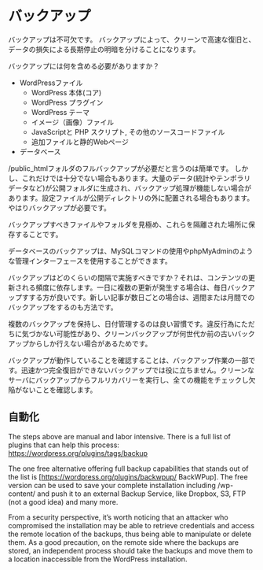 # バックアップ

バックアップは不可欠です。
バックアップによって、クリーンで高速な復旧と、データの損失による長期停止の明暗を分けることになります。

バックアップには何を含める必要がありますか？

* WordPressファイル
  * WordPress 本体(コア)
  * WordPress プラグイン
  * WordPress テーマ
  * イメージ（画像）ファイル
  * JavaScriptと PHP スクリプト, その他のソースコードファイル
  * 追加ファイルと静的Webページ
* データベース

/public_htmlフォルダのフルバックアップが必要だと言うのは簡単です。
しかし、これだけでは十分でない場合もあります。大量のデータ(統計やテンポラリデータなど)が公開フォルダに生成され、バックアップ処理が機能しない場合があります。設定ファイルが公開ディレクトリの外に配置される場合もあります。やはりバックアップが必要です。

バックアップすべきファイルやフォルダを見極め、これらを隔離された場所に保存することです。

データベースのバックアップは、MySQLコマンドの使用やphpMyAdminのような管理インターフェースを使用することができます。

バックアップはどのくらいの間隔で実施すべきですか？それは、コンテンツの更新される頻度に依存します。一日に複数の更新が発生する場合は、毎日バックアップすする方が良いです。新しい記事が数日ごとの場合は、週間または月間でのバックアップをするのも方法です。

複数のバックアップを保持し、日付管理するのは良い習慣です。違反行為にただちに気づかない可能性があり、クリーンバックアップが何世代か前の古いバックアップからしか行えない場合があるためです。

バックアップが動作していることを確認することは、バックアップ作業の一部です。迅速かつ完全復旧ができないバックアップでは役に立ちません。クリーンなサーバにバックアップからフルリカバリーを実行し、全ての機能をチェックし欠陥がないことを確認します。

## 自動化

The steps above are manual and labor intensive. There is a full list of plugins that can help this process: https://wordpress.org/plugins/tags/backup

The one free alternative offering full backup capabilities that stands out of the list is [https://wordpress.org/plugins/backwpup/ BackWPup]. The free version can be used to save your complete installation including /wp-content/ and push it to an external Backup Service, like Dropbox, S3, FTP (not a good idea) and many more. 

From a security perspective, it’s worth noticing that an attacker who compromised the installation may be able to retrieve credentials and access the remote location of the backups, thus being able to manipulate or delete them. As a good precaution, on the remote side where the backups are stored, an independent process should take the backups and move them to a location inaccessible from the WordPress installation.

